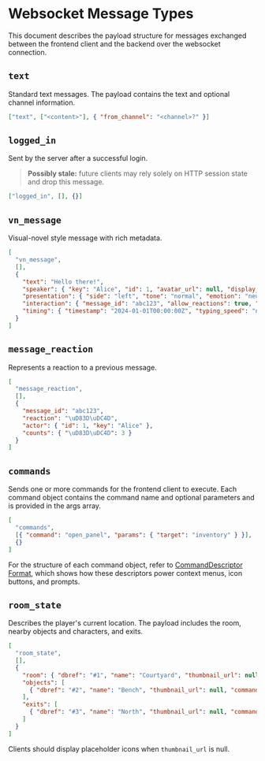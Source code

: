 # Websocket Message Types

This document describes the payload structure for messages exchanged between the frontend client and the backend over the websocket connection.

## `text`

Standard text messages. The payload contains the text and optional channel information.

```json
["text", ["<content>"], { "from_channel": "<channel>?" }]
```

## `logged_in`

Sent by the server after a successful login.

> **Possibly stale:** future clients may rely solely on HTTP session state and drop this message.

```json
["logged_in", [], {}]
```

## `vn_message`

Visual-novel style message with rich metadata.

```json
[
  "vn_message",
  [],
  {
    "text": "Hello there!",
    "speaker": { "key": "Alice", "id": 1, "avatar_url": null, "display_name": "Alice" },
    "presentation": { "side": "left", "tone": "normal", "emotion": "neutral", "background": null },
    "interaction": { "message_id": "abc123", "allow_reactions": true, "tags": [] },
    "timing": { "timestamp": "2024-01-01T00:00:00Z", "typing_speed": "normal" }
  }
]
```

## `message_reaction`

Represents a reaction to a previous message.

```json
[
  "message_reaction",
  [],
  {
    "message_id": "abc123",
    "reaction": "\uD83D\uDC4D",
    "actor": { "id": 1, "key": "Alice" },
    "counts": { "\uD83D\uDC4D": 3 }
  }
]
```

## `commands`

Sends one or more commands for the frontend client to execute. Each command
object contains the command name and optional parameters and is provided in the
args array.

```json
[
  "commands",
  [{ "command": "open_panel", "params": { "target": "inventory" } }],
  {}
]
```

For the structure of each command object, refer to [CommandDescriptor Format](./command_descriptor.md), which shows how these descriptors power context menus, icon buttons, and prompts.

## `room_state`

Describes the player's current location. The payload includes the room, nearby objects and characters, and exits.

```json
[
  "room_state",
  [],
  {
    "room": { "dbref": "#1", "name": "Courtyard", "thumbnail_url": null, "commands": [] },
    "objects": [
      { "dbref": "#2", "name": "Bench", "thumbnail_url": null, "commands": ["sit"] }
    ],
    "exits": [
      { "dbref": "#3", "name": "North", "thumbnail_url": null, "commands": ["north"] }
    ]
  }
]
```

Clients should display placeholder icons when `thumbnail_url` is null.
